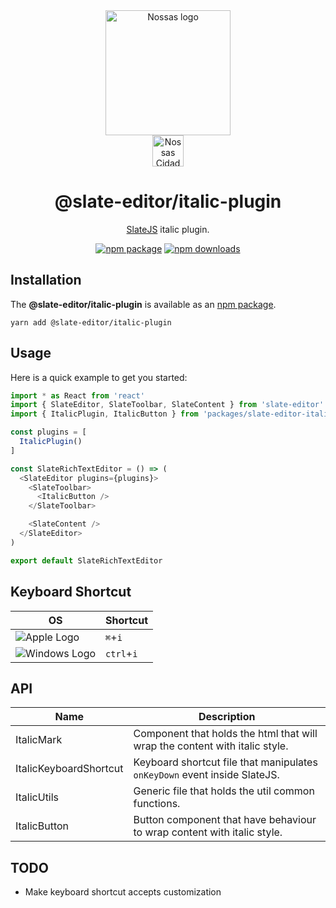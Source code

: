 <div align="center">
  <a href="https://www.en.nossas.org" rel="noopener" target="_blank">
    <img
      width="200"
      src="https://s3.amazonaws.com/hub-central/uploads/logo-nossas-20170517185909.svg"
      alt="Nossas logo"
      title="Nossas"
    />
  </a>
</div>
<div align="center">
  <img
    src="https://www.psdmockups.com/wp-content/uploads/2016/07/slatejs-520x292.jpg"
    alt="Nossas Cidades logo"
    title="Nossas Cidades"
    height="50"
  />
</div>

<h1 align="center">@slate-editor/italic-plugin</h1>

<div align="center">

[SlateJS](https://github.com/ianstormtaylor/slate) italic plugin.

[![npm package](https://img.shields.io/npm/v/@slate-editor/italic-plugin.svg?maxAge=60)](https://www.npmjs.com/package/@slate-editor/italic-plugin)
[![npm downloads](https://img.shields.io/npm/dt/@slate-editor/italic-plugin.svg?maxAge=60)](https://www.npmjs.com/package/@slate-editor/italic-plugin)

</div>

## Installation
The **@slate-editor/italic-plugin** is available as an [npm package](https://www.npmjs.com/package/@slate-editor/italic-plugin).

```
yarn add @slate-editor/italic-plugin
```

## Usage
Here is a quick example to get you started:

```js
import * as React from 'react'
import { SlateEditor, SlateToolbar, SlateContent } from 'slate-editor'
import { ItalicPlugin, ItalicButton } from 'packages/slate-editor-italic-plugin'

const plugins = [
  ItalicPlugin()
]

const SlateRichTextEditor = () => (
  <SlateEditor plugins={plugins}>
    <SlateToolbar>
      <ItalicButton />
    </SlateToolbar>

    <SlateContent />
  </SlateEditor>
)

export default SlateRichTextEditor
```

## Keyboard Shortcut

| OS                       | Shortcut   |
|--------------------------|------------|
| ![Apple Logo][apple]     | `⌘`+`i`    |
| ![Windows Logo][windows] | `ctrl`+`i` |

## API

| Name                   | Description                                                                 |
|------------------------|-----------------------------------------------------------------------------|
| ItalicMark             | Component that holds the html that will wrap the content with italic style. |
| ItalicKeyboardShortcut | Keyboard shortcut file that manipulates `onKeyDown` event inside SlateJS.   |
| ItalicUtils            | Generic file that holds the util common functions.                          |
| ItalicButton           | Button component that have behaviour to wrap content with italic style.     |

## TODO

- Make keyboard shortcut accepts customization

[apple]: https://cdn2.iconfinder.com/data/icons/designer-skills/128/apple-ios-system-platform-os-mac-linux-48.png
[windows]: https://cdn2.iconfinder.com/data/icons/designer-skills/128/windows-48.png
